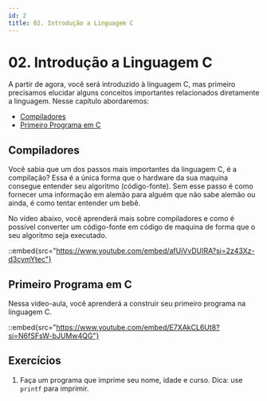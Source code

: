 ```yaml
---
id: 2
title: 02. Introdução a Linguagem C
---
```

# 02. Introdução a Linguagem C

A partir de agora, você será introduzido à linguagem C, mas primeiro precisamos elucidar alguns conceitos importantes relacionados diretamente a linguagem. Nesse capítulo abordaremos:

- [Compiladores](#compiladores)
- [Primeiro Programa em C](#primeiro-pragrama-em-c)

## Compiladores

Você sabia que um dos passos mais importantes da linguagem C, é a compilação? Essa é a única forma que o hardware da sua maquina consegue entender seu algoritmo (código-fonte). Sem esse passo é como fornecer uma informação em alemão para alguém que não sabe alemão ou ainda, é como tentar entender um bebê.

No vídeo abaixo, você aprenderá mais sobre compiladores e como é possível converter um código-fonte em código de maquina de forma que o seu algoritmo seja executado.

::embed{src="https://www.youtube.com/embed/afUiVvDUIRA?si=2z43Xz-d3cymYtec"}

## Primeiro Programa em C

Nessa video-aula, você aprenderá a construir seu primeiro programa na linguagem C.

::embed{src="https://www.youtube.com/embed/E7XAkCL6Ut8?si=N6fSFsW-bJUMw4QG"}

## Exercícios

1. Faça um programa que imprime seu nome, idade e curso. Dica: use `printf` para imprimir.
